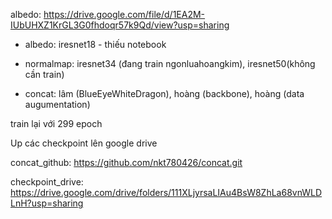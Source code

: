 albedo: https://drive.google.com/file/d/1EA2M-IUbUHXZ1KrGL3G0fhdoqr57k9Qd/view?usp=sharing

- albedo: iresnet18 - thiếu notebook

- normalmap: iresnet34 (đang train ngonluahoangkim), iresnet50(không cần train)

- concat: lâm (BlueEyeWhiteDragon), hoàng (backbone), hoàng (data augumentation)

train lại với 299 epoch

Up các checkpoint lên google drive

concat_github: https://github.com/nkt780426/concat.git

checkpoint_drive: https://drive.google.com/drive/folders/111XLjyrsaLIAu4BsW8ZhLa68vnWLDLnH?usp=sharing